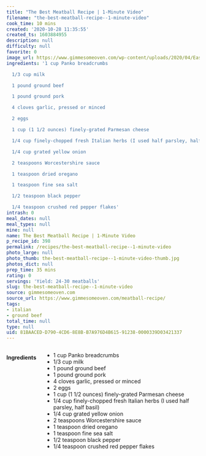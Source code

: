 ```yaml
---
title: "The Best Meatball Recipe | 1-Minute Video"
filename: "the-best-meatball-recipe--1-minute-video"
cook_time: 10 mins
created: '2020-10-28 11:35:55'
created_ts: 1603884955
description: null
difficulty: null
favorite: 0
image_url: https://www.gimmesomeoven.com/wp-content/uploads/2020/04/Easy-Meatball-Recipe-3-1-320x480.jpg
ingredients: '1 cup Panko breadcrumbs

  1/3 cup milk

  1 pound ground beef

  1 pound ground pork

  4 cloves garlic, pressed or minced

  2 eggs

  1 cup (1 1/2 ounces) finely-grated Parmesan cheese

  1/4 cup finely-chopped fresh Italian herbs (I used half parsley, half basil)

  1/4 cup grated yellow onion

  2 teaspoons Worcestershire sauce

  1 teaspoon dried oregano

  1 teaspoon fine sea salt

  1/2 teaspoon black pepper

  1/4 teaspoon crushed red pepper flakes'
intrash: 0
meal_dates: null
meal_types: null
mine: null
name: The Best Meatball Recipe | 1-Minute Video
p_recipe_id: 398
permalink: /recipes/the-best-meatball-recipe--1-minute-video
photo_large: null
photo_thumb: the-best-meatball-recipe--1-minute-video-thumb.jpg
photos_dict: null
prep_time: 35 mins
rating: 0
servings: 'Yield: 24-30 meatballs'
slug: the-best-meatball-recipe--1-minute-video
source: gimmesomeoven.com
source_url: https://www.gimmesomeoven.com/meatball-recipe/
tags:
- italian
- ground beef
total_time: null
type: null
uid: 81BAACED-D790-4CD6-8E8B-B7A976D4B615-91238-0000339D03421337
---
```

<div class="large-8 medium-7 columns" id="writeup">	</div><!-- #writeup -->
</div><!-- #row-one -->
<div class="row" id="row-two">	<div class="medium-4 small-5 columns" id="ingredients"><h4>Ingredients</h4><div class="box box-ingredients content"><ul>
<li>1 cup Panko breadcrumbs</li>
<li>1/3 cup milk</li>
<li>1 pound ground beef</li>
<li>1 pound ground pork</li>
<li>4 cloves garlic, pressed or minced</li>
<li>2 eggs</li>
<li>1 cup (1 1/2 ounces) finely-grated Parmesan cheese</li>
<li>1/4 cup finely-chopped fresh Italian herbs (I used half parsley, half basil)</li>
<li>1/4 cup grated yellow onion</li>
<li>2 teaspoons Worcestershire sauce</li>
<li>1 teaspoon dried oregano</li>
<li>1 teaspoon fine sea salt</li>
<li>1/2 teaspoon black pepper</li>
<li>1/4 teaspoon crushed red pepper flakes</li>
</ul>
</div>	</div>	<div class="medium-6 small-7 columns" id="directions">	</div>